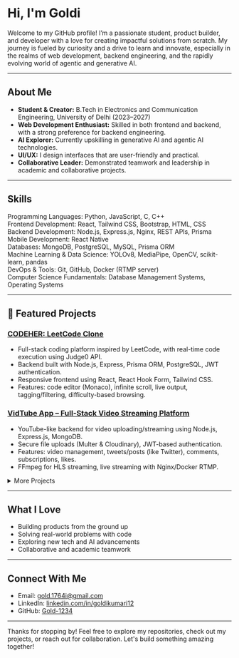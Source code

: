 # Hi, I'm Goldi

Welcome to my GitHub profile! I’m a passionate student, product builder, and developer with a love for creating impactful solutions from scratch. My journey is fueled by curiosity and a drive to learn and innovate, especially in the realms of web development, backend engineering, and the rapidly evolving world of agentic and generative AI.

---

## About Me

- **Student & Creator:** B.Tech in Electronics and Communication Engineering, University of Delhi (2023–2027)
- **Web Development Enthusiast:** Skilled in both frontend and backend, with a strong preference for backend engineering.
- **AI Explorer:** Currently upskilling in generative AI and agentic AI technologies.
- **UI/UX:** I design interfaces that are user-friendly and practical.
- **Collaborative Leader:** Demonstrated teamwork and leadership in academic and collaborative projects.

---

## Skills

Programming Languages: Python, JavaScript, C, C++  
Frontend Development: React, Tailwind CSS, Bootstrap, HTML, CSS  
Backend Development: Node.js, Express.js, Nginx, REST APIs, Prisma  
Mobile Development: React Native  
Databases: MongoDB, PostgreSQL, MySQL, Prisma ORM  
Machine Learning & Data Science: YOLOv8, MediaPipe, OpenCV, scikit-learn, pandas  
DevOps & Tools: Git, GitHub, Docker (RTMP server)  
Computer Science Fundamentals: Database Management Systems, Operating Systems

---

## 🌟 Featured Projects

### [CODEHER: LeetCode Clone](https://github.com/Gold-1234/CODEHER)
- Full-stack coding platform inspired by LeetCode, with real-time code execution using Judge0 API.
- Backend built with Node.js, Express, Prisma ORM, PostgreSQL, JWT authentication.
- Responsive frontend using React, React Hook Form, Tailwind CSS.
- Features: code editor (Monaco), infinite scroll, live output, tagging/filtering, difficulty-based browsing.

### [VidTube App – Full-Stack Video Streaming Platform](https://github.com/Gold-1234/VidTube)
- YouTube-like backend for video uploading/streaming using Node.js, Express.js, MongoDB.
- Secure file uploads (Multer & Cloudinary), JWT-based authentication.
- Features: video management, tweets/posts (like Twitter), comments, subscriptions, likes.
- FFmpeg for HLS streaming, live streaming with Nginx/Docker RTMP.

<details>
  <summary>More Projects</summary>

  - [Object Recognition System for Video Analysis](https://github.com/Gold-1234/ObjectRecognition)
    - ML pipeline for object detection in videos (MediaPipe, YOLOv8, OpenCV, pandas, scikit-learn).
    - Text-to-speech and pose recognition for accessibility.
    - Achieved 85% F1-score on optimal parameters.

  <!-- Add more projects here as you wish, with a one-liner and link -->
</details>

---

## What I Love

- Building products from the ground up
- Solving real-world problems with code
- Exploring new tech and AI advancements
- Collaborative and academic teamwork

---

## Connect With Me

- Email: gold.1764i@gmail.com
- LinkedIn: [linkedin.com/in/goldikumari12](https://linkedin.com/in/goldikumari12)
- GitHub: [Gold-1234](https://github.com/Gold-1234)

---

Thanks for stopping by! Feel free to explore my repositories, check out my projects, or reach out for collaboration. Let's build something amazing together!
